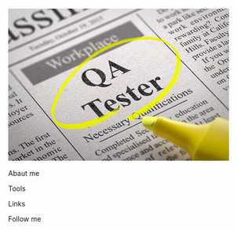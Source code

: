 ![Header](https://github.com/helg1985/helg1985/blob/main/assets/original.jpeg)

Abaut me

Tools

Links

Follow me